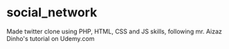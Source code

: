 # social_network
 Made twitter clone using PHP, HTML, CSS and JS skills, following mr. Aizaz Dinho's tutorial on Udemy.com
